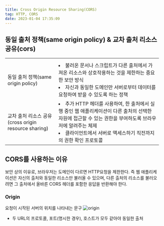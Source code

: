```yaml
---
title: Cross Origin Resource Sharing(CORS)
tag: HTTP, CORS
date: 2023-01-04 17:35:09
---
```


## 동일 출처 정책(same origin policy) & 교차 출처 리소스 공유(cors)

<table>
  <th></th>
  <th></th>
  <tr>
    <td>동일 출처 정책(same origin policy)</td>
    <td>
      <li>불러온 문서나 스크립트가 다른 출처에서 가져온 리소스와 상호작용하는 것을 제한하는 중요한 보안 방식</li>
      <li>자신과 동일한 도메인만 서버로부터 데이터를 요청하여 받을 수 있도록 하는 정책</li>
    </td>
  </tr>
  <tr>
    <td>교차 출처 리소스 공유(cross origin resource sharing)</td>
    <td>
      <li>추가 HTTP 헤더를 사용하여, 한 출처에서 실행 중인 웹 애플리케이션이 다른 출처의 선택한 자원에 접근할 수 있는 권한을 부여하도록 브라우저에 알려주는 체제</li>
      <li>클라이언트에서 서버로 액세스하기 직전까지의 권한 확인 프로토콜</li>
    </td>
  </tr>
</table>

## CORS를 사용하는 이유

보안 상의 이유로, 브라우저는 도메인이 다르면 HTTP요청을 제한한다. 즉 웹 애플리케이션은 자신의 출처와 동일한 리소스만 불러올 수 있으며, 다른 출처의 리소스를 불러오려면 그 출처에서 올바른 CORS 헤더를 포함한 응답을 반환해야 한다.

### Origin

요청이 시작된 서버의 위치를 나타내는 문구
![origin](https://github.com/h-alex2/h-blog/blob/1cf947cbb3e0b2ccf47f26c7cb24d9408d4cea3f/public/posts/cors-01.png?raw=true)

- 두 URL의 프로토콜, 포트(명시한 경우), 호스트가 모두 같아야 동일한 출처

